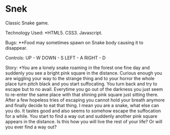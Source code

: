 # Snek
Classic Snake game.

Technology Used:
*HTML5.
CSS3.
Javascript.

Bugs:
**Food may sometimes spawn on Snake body causing it to disappear.

Controls:
UP - W
DOWN - S
LEFT - A
RIGHT - D

Story:
*You are a lonely snake roaming in the forest one fine day and suddenly you see a bright pink square in the distance. Curious enough you are wiggling your way to the strange thing and to your horror the whole place turn pitch black and you start suffocating. You turn back and try to escape but to no avail. Everytime you go out of the darkness you just seem to re-enter the same place with that shining pink square just sitting there. After a few hopeless tries of escaping you cannot hold your breath anymore and finally decide to eat that thing. I mean you are a snake, what else can you do. It tastes good and also seems to somehow escape the suffocation for a while. You start to find a way out and suddenly another pink square appears in the distance. Is this how you will live the rest of your life? Or will you ever find a way out? 
